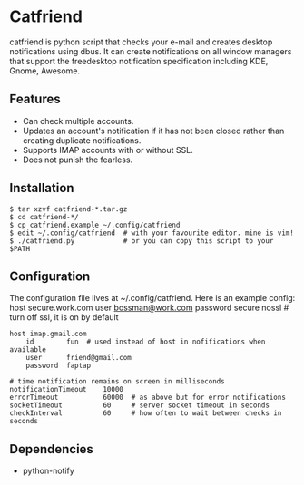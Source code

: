 # Catfriend

catfriend is python script that checks your e-mail and creates desktop notifications using dbus. It can create notifications on all window managers that support the freedesktop notification specification including KDE, Gnome, Awesome.

## Features
* Can check multiple accounts.
* Updates an account's notification if it has not been closed rather than creating duplicate notifications.
* Supports IMAP accounts with or without SSL.
* Does not punish the fearless.

## Installation
    $ tar xzvf catfriend-*.tar.gz
    $ cd catfriend-*/
    $ cp catfriend.example ~/.config/catfriend
    $ edit ~/.config/catfriend  # with your favourite editor. mine is vim!
    $ ./catfriend.py            # or you can copy this script to your $PATH

## Configuration
The configuration file lives at ~/.config/catfriend. Here is an example config:
    host secure.work.com
        user      bossman@work.com
        password  secure
        nossl # turn off ssl, it is on by default

    host imap.gmail.com
        id        fun  # used instead of host in nofifications when available
        user      friend@gmail.com
        password  faptap

    # time notification remains on screen in milliseconds
    notificationTimeout    10000
    errorTimeout           60000  # as above but for error notifications
    socketTimeout          60     # server socket timeout in seconds
    checkInterval          60     # how often to wait between checks in seconds

## Dependencies
* python-notify
